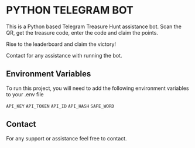 # PYTHON TELEGRAM BOT

This is a Python based Telegram Treasure Hunt assistance bot. Scan the QR, get the treasure code, enter the code and claim the points.

Rise to the leaderboard and claim the victory!


Contact for any assistance with running the bot.
## Environment Variables

To run this project, you will need to add the following environment variables to your .env file

`API_KEY`
`API_TOKEN`
`API_ID`
`API_HASH`
`SAFE_WORD`


## Contact

For any support or assistance feel free to contact.

